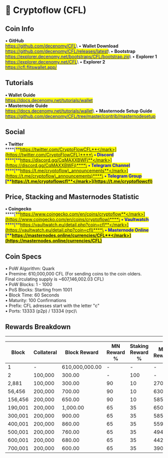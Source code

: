 # 🔸 Cryptoflow (CFL)

## Coin Info

• **GitHub**\
[<mark style="color:blue;">https://github.com/decenomy/CFL</mark>](https://github.com/decenomy/CFL)<mark style="color:blue;"></mark>\ <mark style="color:blue;"></mark>• **Wallet Download**\
[<mark style="color:blue;">https://github.com/decenomy/CFL/releases/latest</mark>](https://github.com/decenomy/CFL/releases/latest)<mark style="color:blue;"></mark>\ <mark style="color:blue;"></mark>• **Bootstrap**\
[<mark style="color:blue;">https://explorer.decenomy.net/bootstraps/CFL/bootstrap.zip</mark>](https://explorer.decenomy.net/bootstraps/CFL/bootstrap.zip)<mark style="color:blue;"></mark>\ <mark style="color:blue;"></mark>• **Explorer 1** \
[<mark style="color:blue;">https://explorer.decenomy.net/CFL</mark>](https://explorer.decenomy.net/CFL)<mark style="color:blue;"></mark>\ <mark style="color:blue;"></mark>• **Explorer 2**\
[<mark style="color:blue;">https://cfl.flitswallet.app/</mark>](https://cfl.flitswallet.app/)<mark style="color:blue;"></mark>

## Tutorials

**• Wallet Guide**\
[<mark style="color:blue;">https://docs.decenomy.net/tutorials/wallet</mark>](../tutorials/wallet/)\
**• Masternode Guide**\
[<mark style="color:blue;">https://docs.decenomy.net/tutorials/wallet</mark>](../tutorials/wallet/)<mark style="color:blue;"></mark>\ <mark style="color:blue;"></mark>• **Masternode Setup Guide**\
[<mark style="color:blue;">https://github.com/decenomy/CFL/tree/master/contrib/masternodesetup</mark>](https://github.com/decenomy/CFL/tree/master/contrib/masternodesetup)<mark style="color:blue;"></mark>

## Social

**• Twitter**\
****[<mark style="color:blue;">**https://twitter.com/CryptoFlowCFL**</mark>](https://twitter.com/CryptoFlowCFL)****\
**• Discord**\
****[<mark style="color:blue;">**https://discord.gg/CqMAXXBWFj**</mark>](https://discord.gg/CqMAXXBWFj)****\
**• Telegram Channel**\
****[<mark style="color:blue;">**https://t.me/cryptoflow\_announcements**</mark>](https://t.me/cryptoflow\_announcements)****\
**• Telegram Group**\
****[<mark style="color:blue;">**https://t.me/cryptoflowcfl**</mark>](https://t.me/cryptoflowcfl)<mark style="color:blue;">****</mark>

## Price, Stacking and Masternodes Statistic

**• Coingecko**\
****[<mark style="color:blue;">**https://www.coingecko.com/en/coins/cryptoflow**</mark>](https://www.coingecko.com/en/coins/cryptoflow)****\
**• Vaultwatch**\
****[<mark style="color:blue;">**https://vaultwatch.eu/detail.php?coin=cfl**</mark>](https://vaultwatch.eu/detail.php?coin=cfl)****\
**• Masternode Online**\
****[<mark style="color:blue;">**https://masternodes.online/currencies/CFL**</mark>](https://masternodes.online/currencies/CFL)<mark style="color:blue;">****</mark>

## Coin Specs

• PoW Algorithm: Quark\
• Premine: 610,000,000 CFL (For sending coins to the coin olders. \
&#x20;  Final circulating supply is \~607,146,002.03 CFL)\
• PoW Blocks: 1 - 1000\
• PoS Blocks: Starting from 1001\
• Block Time: 60 Seconds\
• Maturity: 100 Confirmations\
• Prefix: CFL adresses start with the letter "c"\
• Ports: 13333 (p2p) / 13334 (rpc)\


## Rewards Breakdown

***

| Block   | Collateral | Block Reward   | MN Reward % | Staking Reward % | MN Reward | Staker Reward |
| ------- | ---------- | -------------- | ----------- | ---------------- | --------- | ------------- |
| 1       | -          | 610,000,000.00 | -           | -                | -         | -             |
| 2       | 100,000    | 300.00         | -           | 100              | -         | 300.00        |
| 2,881   | 100,000    | 300.00         | 90          | 10               | 270.00    | 30.00         |
| 56,456  | 200,000    | 700.00         | 90          | 10               | 630.00    | 70.00         |
| 156,456 | 200,000    | 650.00         | 90          | 10               | 585.00    | 65.00         |
| 190,001 | 200,000    | 1,000.00       | 65          | 35               | 650.00    | 350.00        |
| 300,001 | 200,000    | 900.00         | 65          | 35               | 585.00    | 315.00        |
| 400,001 | 200,000    | 860.00         | 65          | 35               | 559.00    | 301.00        |
| 500,001 | 200,000    | 760.00         | 65          | 35               | 494.00    | 266.00        |
| 600,001 | 200,000    | 680.00         | 65          | 35               | 442.00    | 238.00        |
| 700,001 | 200,000    | 600.00         | 65          | 35               | 390.00    | 210.00        |

